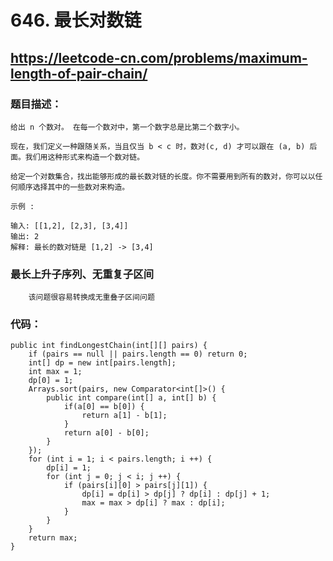 # 646. 最长对数链
## https://leetcode-cn.com/problems/maximum-length-of-pair-chain/
### 题目描述：  
	给出 n 个数对。 在每一个数对中，第一个数字总是比第二个数字小。

	现在，我们定义一种跟随关系，当且仅当 b < c 时，数对(c, d) 才可以跟在 (a, b) 后面。我们用这种形式来构造一个数对链。

	给定一个对数集合，找出能够形成的最长数对链的长度。你不需要用到所有的数对，你可以以任何顺序选择其中的一些数对来构造。

	示例 :

	输入: [[1,2], [2,3], [3,4]]
	输出: 2
	解释: 最长的数对链是 [1,2] -> [3,4]
### 最长上升子序列、无重复子区间  
		该问题很容易转换成无重叠子区间问题

### 代码：
	public int findLongestChain(int[][] pairs) {
        if (pairs == null || pairs.length == 0) return 0;
        int[] dp = new int[pairs.length];
        int max = 1;
        dp[0] = 1;
        Arrays.sort(pairs, new Comparator<int[]>() {
            public int compare(int[] a, int[] b) {
                if(a[0] == b[0]) {
                    return a[1] - b[1];
                }
                return a[0] - b[0];
            }
        });
        for (int i = 1; i < pairs.length; i ++) {
            dp[i] = 1;
            for (int j = 0; j < i; j ++) {
                if (pairs[i][0] > pairs[j][1]) {
                    dp[i] = dp[i] > dp[j] ? dp[i] : dp[j] + 1;
                    max = max > dp[i] ? max : dp[i];
                }
            }
        }
        return max;
    }


